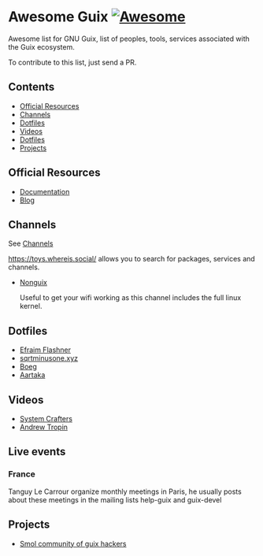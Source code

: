 # Awesome Guix [![Awesome](https://awesome.re/badge.svg)](https://awesome.re)

Awesome list for GNU Guix, list of peoples, tools, services associated with the Guix ecosystem.

To contribute to this list, just send a PR.

## Contents

- [Official Resources](#️-official-resources)
- [Channels](#-channels)
- [Dotfiles](#-dotfiles)
- [Videos](#-videos)
- [Dotfiles](#-live-events)
- [Projects](#-projects)

## Official Resources

- [Documentation](https://guix.gnu.org/en/help/)
- [Blog](https://guix.gnu.org/en/blog/)

## Channels

See [Channels](https://guix.gnu.org/manual/en/html_node/Channels.html "Channels")

https://toys.whereis.social/ allows you to search for packages, services and channels.

- [Nonguix](https://gitlab.com/nonguix/nonguix "Nonguix")

  Useful to get your wifi working as this channel includes the full linux kernel.

## Dotfiles

- [Efraim Flashner](https://git.sr.ht/~efraim/guix-config/tree "Efraim Flashner")
- [sqrtminusone.xyz](https://sqrtminusone.xyz/configs/guix/)
- [Boeg](https://git.sr.ht/~boeg/home/tree/master/item/.config/guix/system/config.scm "Boeg")
- [Aartaka](https://github.com/aartaka/guix-config/blob/master/nonfree-desktop.scm "Aartaka")

## Videos

- [System Crafters](https://www.youtube.com/watch?v=oSy-TmoxG_Y "System Crafters")
- [Andrew Tropin](https://www.youtube.com/@abcdw/videos "Andrew Tropin")

## Live events

### France

Tanguy Le Carrour organize monthly meetings in Paris, he usually posts about these meetings in the mailing lists
help-guix and guix-devel

## Projects

- [Smol community of guix hackers](https://whereis.みんな/)

